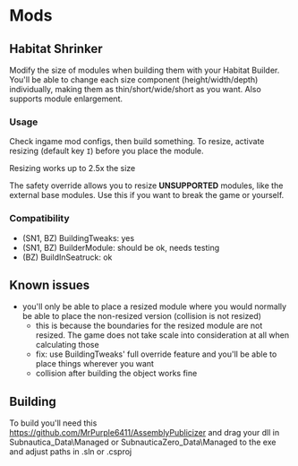 # Mods

## Habitat Shrinker

Modify the size of modules when building them with your Habitat Builder. You'll be able to change each size component (height/width/depth) individually, making them as thin/short/wide/short as you want. Also supports module enlargement.

### Usage

Check ingame mod configs, then build something.
To resize, activate resizing (default key `I`) before you place the module.

Resizing works up to 2.5x the size

The safety override allows you to resize **UNSUPPORTED** modules, like the external base modules. Use this if you want to break the game or yourself.

### Compatibility
- (SN1, BZ) BuildingTweaks: yes
- (SN1, BZ) BuilderModule: should be ok, needs testing
- (BZ) BuildInSeatruck: ok

## Known issues

- you'll only be able to place a resized module where you would normally be able to place the non-resized version (collision is not resized)
  - this is because the boundaries for the resized module are not resized. The game does not take scale into consideration at all when calculating those
  - fix: use BuildingTweaks' full override feature and you'll be able to place things wherever you want
  - collision after building the object works fine 

## Building

To build you'll need this https://github.com/MrPurple6411/AssemblyPublicizer and drag your dll in Subnautica_Data\Managed or SubnauticaZero_Data\Managed to the exe
and adjust paths in .sln or .csproj


